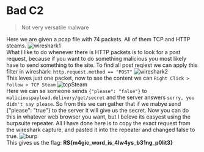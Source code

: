 # Bad C2
>Not very versatile malware
>
Here we are given a pcap file with 74 packets. All of them TCP and HTTP steams.
![wireshark1](https://user-images.githubusercontent.com/91279257/161536497-6e4907e8-0de7-42c1-9226-574e7ec0b5a4.png)<br>
What I like to do whenever there is HTTP packets is to look for a post request, because if you want to do something malicious you most likely have to send something to the site. To find all post reqiest we can apply this filter in wireshark: `http.request.method == "POST"`
![wireshark2](https://user-images.githubusercontent.com/91279257/161536501-d634bb63-389f-41f8-9250-a809934cc69a.png)<br>
This leves just one packet, now to see the content we can `Right Click > Follow > TCP Steam`
![tcpSteam](https://user-images.githubusercontent.com/91279257/161536502-a8960a3f-d95a-4f40-add2-c87cba7017aa.png)<br>
Here we can se someone sends `{"please": "false"}` to `maliciouspayload.delivery/get/secret` and the server answers `sorry, you didn't say please`. So from this we can gather that if we mabye send {"please": "true"} to the server it will give us the secret. Now you can do this in whatever web browser you want, but I beleve its easyest using the burpsuite repeater. All I have done here is to copy the exact request from the wireshark capture, and pasted it into the repeater and changed false to true.
![burp](https://user-images.githubusercontent.com/91279257/161536504-8f2dddc7-619e-4709-b4e8-1cde92688fd3.png)<br>
This gives us the flag: **RS{m4gic_word_is_4lw4ys_b31ng_p0lit3}**
